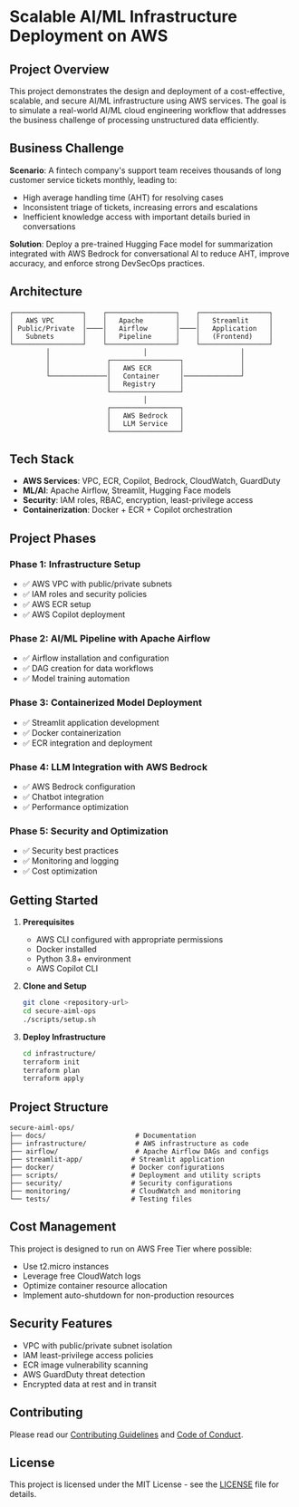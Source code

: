 # Scalable AI/ML Infrastructure Deployment on AWS

## Project Overview

This project demonstrates the design and deployment of a cost-effective, scalable, and secure AI/ML infrastructure using AWS services. The goal is to simulate a real-world AI/ML cloud engineering workflow that addresses the business challenge of processing unstructured data efficiently.

## Business Challenge

**Scenario**: A fintech company's support team receives thousands of long customer service tickets monthly, leading to:
- High average handling time (AHT) for resolving cases
- Inconsistent triage of tickets, increasing errors and escalations
- Inefficient knowledge access with important details buried in conversations

**Solution**: Deploy a pre-trained Hugging Face model for summarization integrated with AWS Bedrock for conversational AI to reduce AHT, improve accuracy, and enforce strong DevSecOps practices.

## Architecture

```
┌─────────────────┐    ┌─────────────────┐    ┌─────────────────┐
│   AWS VPC       │    │   Apache        │    │   Streamlit     │
│ Public/Private  │────│   Airflow       │────│   Application   │
│   Subnets       │    │   Pipeline      │    │   (Frontend)    │
└─────────────────┘    └─────────────────┘    └─────────────────┘
         │                       │                       │
         │              ┌─────────────────┐              │
         │              │   AWS ECR       │              │
         └──────────────│   Container     │──────────────┘
                        │   Registry      │
                        └─────────────────┘
                                 │
                        ┌─────────────────┐
                        │   AWS Bedrock   │
                        │   LLM Service   │
                        └─────────────────┘
```

## Tech Stack

- **AWS Services**: VPC, ECR, Copilot, Bedrock, CloudWatch, GuardDuty
- **ML/AI**: Apache Airflow, Streamlit, Hugging Face models
- **Security**: IAM roles, RBAC, encryption, least-privilege access
- **Containerization**: Docker + ECR + Copilot orchestration

## Project Phases

### Phase 1: Infrastructure Setup
- ✅ AWS VPC with public/private subnets
- ✅ IAM roles and security policies
- ✅ AWS ECR setup
- ✅ AWS Copilot deployment

### Phase 2: AI/ML Pipeline with Apache Airflow
- ✅ Airflow installation and configuration
- ✅ DAG creation for data workflows
- ✅ Model training automation

### Phase 3: Containerized Model Deployment
- ✅ Streamlit application development
- ✅ Docker containerization
- ✅ ECR integration and deployment

### Phase 4: LLM Integration with AWS Bedrock
- ✅ AWS Bedrock configuration
- ✅ Chatbot integration
- ✅ Performance optimization

### Phase 5: Security and Optimization
- ✅ Security best practices
- ✅ Monitoring and logging
- ✅ Cost optimization

## Getting Started

1. **Prerequisites**
   - AWS CLI configured with appropriate permissions
   - Docker installed
   - Python 3.8+ environment
   - AWS Copilot CLI

2. **Clone and Setup**
   ```bash
   git clone <repository-url>
   cd secure-aiml-ops
   ./scripts/setup.sh
   ```

3. **Deploy Infrastructure**
   ```bash
   cd infrastructure/
   terraform init
   terraform plan
   terraform apply
   ```

## Project Structure

```
secure-aiml-ops/
├── docs/                      # Documentation
├── infrastructure/            # AWS infrastructure as code
├── airflow/                   # Apache Airflow DAGs and configs
├── streamlit-app/            # Streamlit application
├── docker/                   # Docker configurations
├── scripts/                  # Deployment and utility scripts
├── security/                 # Security configurations
├── monitoring/               # CloudWatch and monitoring
└── tests/                    # Testing files
```

## Cost Management

This project is designed to run on AWS Free Tier where possible:
- Use t2.micro instances
- Leverage free CloudWatch logs
- Optimize container resource allocation
- Implement auto-shutdown for non-production resources

## Security Features

- VPC with public/private subnet isolation
- IAM least-privilege access policies
- ECR image vulnerability scanning
- AWS GuardDuty threat detection
- Encrypted data at rest and in transit

## Contributing

Please read our [Contributing Guidelines](docs/CONTRIBUTING.md) and [Code of Conduct](docs/CODE_OF_CONDUCT.md).

## License

This project is licensed under the MIT License - see the [LICENSE](LICENSE) file for details.